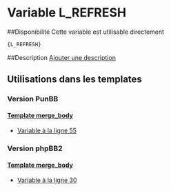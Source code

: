 # Variable L_REFRESH

##Disponibilité
Cette variable est utilisable directement

```html
{L_REFRESH}
```

##Description
[Ajouter une description](https://fa-tvars.appspot.com/var/L_REFRESH)

## Utilisations dans les templates

### Version PunBB

#### [Template merge_body](punbb/merge_body.md#readme)
* [Variable &agrave; la ligne 55](../punbb/merge_body.tpl#L55)

### Version phpBB2

#### [Template merge_body](subsilver/merge_body.md#readme)
* [Variable &agrave; la ligne 30](../subsilver/merge_body.tpl#L30)